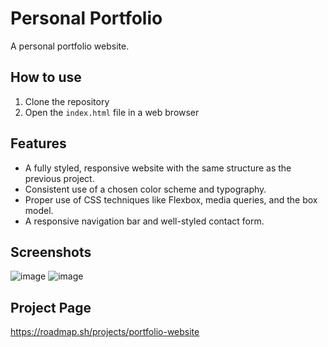 # Personal Portfolio

A personal portfolio website.

## How to use

1. Clone the repository
2. Open the `index.html` file in a web browser

## Features

- A fully styled, responsive website with the same structure as the previous project.
- Consistent use of a chosen color scheme and typography.
- Proper use of CSS techniques like Flexbox, media queries, and the box model.
- A responsive navigation bar and well-styled contact form.

## Screenshots
![image](https://github.com/user-attachments/assets/a3eb9eaa-d7bf-4b04-8dab-dc8d825f685d)
![image](https://github.com/user-attachments/assets/89fbf1c9-d618-4cb6-8f64-8c3a5cacf14a)



## Project Page

https://roadmap.sh/projects/portfolio-website
